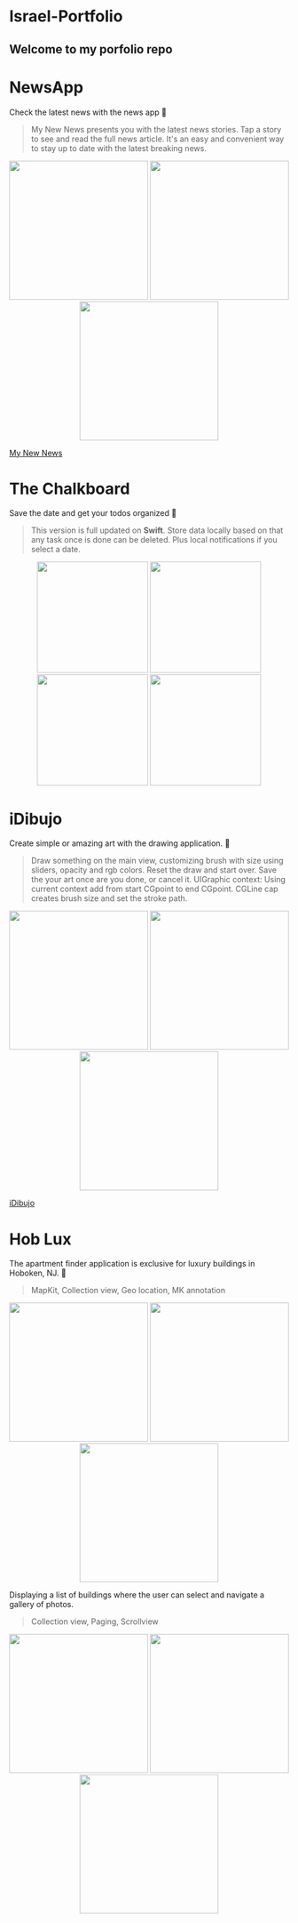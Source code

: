 # Israel-Portfolio

## Welcome to my porfolio repo

# NewsApp
Check the latest news with the news app :newspaper:


> My New News presents you with the latest news stories. Tap a story to see and read the full news article. It's an easy and convenient way to stay up to date with the latest breaking news.

<p align="center">
<img src="/img/one.png" width="250"> <img src="/img/two.png" width="250"> <img src="/img/three.png" width="250">
</p>

[My New News](https://itunes.apple.com/us/app/my-new-news/id1210234219?mt=8)

# The Chalkboard 

Save the date and get your todos organized :iphone:

> This version is full updated on **Swift**. Store data locally based on that any task once is done can be deleted. Plus local notifications if you select a date.

<p align="center">
<img src="/img/chalk/one.png" width="200"> <img src="/img/chalk/two.png" width="200"> <img src="/img/chalk/three.png" width="200"> <img src="/img/chalk/save.png" width="200">
</p>

# iDibujo
Create simple or amazing art with the drawing application. :iphone:

> Draw something on the main view, customizing brush with size using sliders, opacity and rgb colors.  Reset the draw and start over. Save the your art once are you done, or cancel it. UIGraphic context: Using current context add from start CGpoint to end CGpoint. CGLine cap creates brush size and set the stroke path.

<p align="center">
<img src="/img/dibujo/main.png" width="250"> <img src="/img/dibujo/setting.png" width="250"> <img src="/img/dibujo/save.png" width="250">
</p>

[iDibujo](https://apps.apple.com/us/app/idibujo/id1237783038)

# Hob Lux

The apartment finder application is exclusive for luxury buildings in Hoboken, NJ. :iphone:

> MapKit, Collection view, Geo location, MK annotation

<p align="center">
    <img src="/img/hob/main.png" width="250"> <img src="/img/hob/two.png" width="250"> <img src="/img/hob/map.png" width="250">
</p>

Displaying a list of buildings where the user can select and navigate a gallery of photos.

> Collection view, Paging, Scrollview

<p align="center">
    <img src="/img/hob/list.png" width="250"> <img src="/img/hob/page.png" width="250"> <img src="/img/hob/four.png" width="250">
</p>  